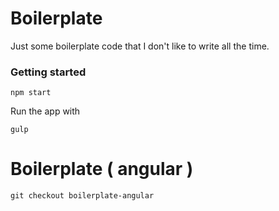 # Boilerplate 

Just some boilerplate code that I don't like to write all the time.

### Getting started
```
npm start
```
Run the app with
```
gulp
```

# Boilerplate ( angular ) 

```
git checkout boilerplate-angular
```

